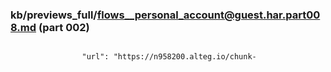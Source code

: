 ### kb/previews_full/flows__personal_account@guest.har.part008.md (part 002)

```md

                "url": "https://n958200.alteg.io/chunk-
```

```
